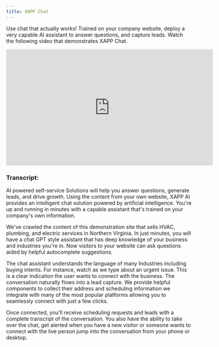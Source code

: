```yaml
---
title: XAPP Chat
---
```


Use chat that actually works!  Trained on your company website, deploy a very capable AI assistant to answer questions, and capture leads.  Watch the following video that demonstrates XAPP Chat.

<div style={{width: '70%'}}>

<iframe width="560" height="315" src="https://www.youtube.com/embed/oEeg3XFZB2E?si=ezUKTy8AraT0DHma" title="YouTube video player" frameborder="0" allow="accelerometer; autoplay; clipboard-write; encrypted-media; gyroscope; picture-in-picture; web-share" allowfullscreen></iframe>

<h3>Transcript: </h3>
<p>AI powered self-service Solutions will
help you answer questions, generate leads,
and drive growth.  Using the content from your own
website, XAPP AI provides an intelligent
chat solution powered by artificial
intelligence.  You're up and running in
minutes with a capable assistant that's
trained on your company's own
information.</p>
<p>We've crawled the content of
this demonstration site that sells HVAC,
plumbing, and electric services in
Northern Virginia.  In just minutes, you will have a
chat GPT style assistant that has deep knowledge of your business and
industries you're in.  Now visitors to your website can ask
questions aided by helpful autocomplete
suggestions.</p> 
<p>The chat assistant
understands the language of many
Industries including buying
intents.  For instance,
watch as we type about an urgent issue.
This is a clear indication the user
wants to connect with the business. The
conversation naturally flows into a lead
capture.  We provide helpful components to
collect their address and scheduling
information we integrate with many of
the most popular platforms allowing you
to seamlessly connect with just a few
clicks.</p>
<p>Once connected, you'll receive
scheduling requests and leads with a
complete transcript of the conversation.
You also have the ability to take over
the chat, get alerted when you have a new
visitor or someone wants to connect with
the live person jump into the
conversation from your phone or desktop.
</p>


</div>